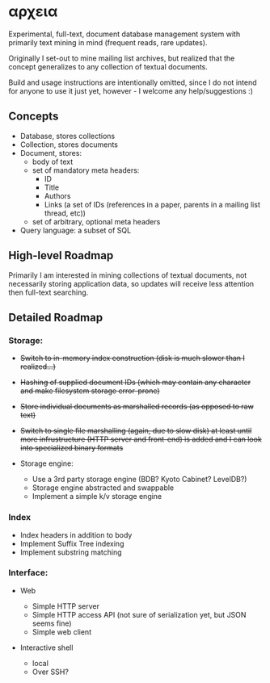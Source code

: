 αρχεια
======

Experimental, full-text, document database management system with primarily
text mining in mind (frequent reads, rare updates).

Originally I set-out to mine mailing list archives, but realized that the
concept generalizes to any collection of textual documents.

Build and usage instructions are intentionally omitted, since I do not intend
for anyone to use it just yet, however - I welcome any help/suggestions :)


Concepts
--------
* Database, stores collections
* Collection, stores documents
* Document, stores:
    - body of text
    - set of mandatory meta headers:
        - ID
        - Title
        - Authors
        - Links (a set of IDs (references in a paper, parents in a mailing list
          thread, etc))
    - set of arbitrary, optional meta headers
* Query language: a subset of SQL


High-level Roadmap
------------------
Primarily I am interested in mining collections of textual documents, not
necessarily storing application data, so updates will receive less attention
then full-text searching.


Detailed Roadmap
----------------

### Storage:
* ~~Switch to in-memory index construction (disk is much slower than I
  realized...)~~

* ~~Hashing of supplied document IDs (which may contain any character and
  make filesystem storage error-prone)~~

* ~~Store individual documents as marshalled records (as opposed to raw
  text)~~

* ~~Switch to single file marshalling (again, due to slow disk) at least
  until more infrustructure (HTTP server and front-end) is added and I can
  look into specialized binary formats~~

* Storage engine:
    - Use a 3rd party storage engine (BDB? Kyoto Cabinet? LevelDB?)
    - Storage engine abstracted and swappable
    - Implement a simple k/v storage engine

### Index
* Index headers in addition to body
* Implement Suffix Tree indexing
* Implement substring matching

### Interface:
* Web
    - Simple HTTP server
    - Simple HTTP access API (not sure of serialization yet, but JSON seems
      fine)
    - Simple web client

* Interactive shell
    - local
    - Over SSH?
